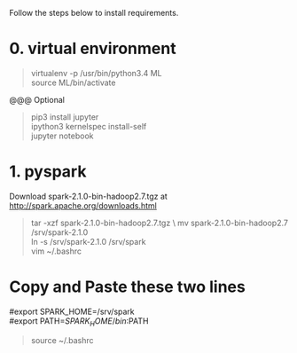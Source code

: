 Follow the steps below to install requirements.

# 0. virtual environment

> virtualenv -p /usr/bin/python3.4 ML \
> source ML/bin/activate

@@@ Optional
> pip3 install jupyter \
> ipython3 kernelspec install-self \
> jupyter notebook

# 1. pyspark

Download spark-2.1.0-bin-hadoop2.7.tgz at http://spark.apache.org/downloads.html

> tar -xzf spark-2.1.0-bin-hadoop2.7.tgz \ 
> mv spark-2.1.0-bin-hadoop2.7 /srv/spark-2.1.0 \
> ln -s /srv/spark-2.1.0 /srv/spark \
> vim ~/.bashrc
# Copy and Paste these two lines
#export SPARK_HOME=/srv/spark \
#export PATH=$SPARK_HOME/bin:$PATH
> source ~/.bashrc


